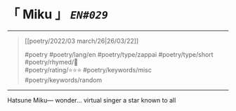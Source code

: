 # &#12300; Miku &#12301; *`EN#029`*

---

> [[poetry/2022/03 march/26|26/03/22]]
> 
> #poetry 
> #poetry/lang/en 
> #poetry/type/zappai #poetry/type/short 
> #poetry/rhymed/🔴   
> #poetry/rating/⭐⭐⭐ 
> #poetry/keywords/misc #poetry/keywords/random 

---

Hatsune Miku—
wonder... virtual singer
a star known to all